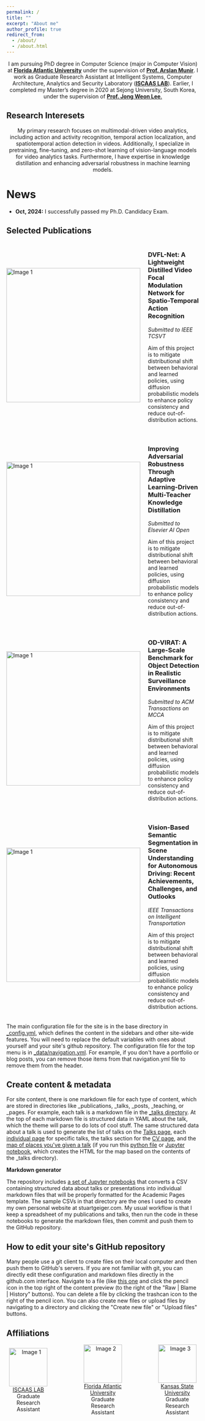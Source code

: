 ```yaml
---
permalink: /
title: ""
excerpt: "About me"
author_profile: true
redirect_from: 
  - /about/
  - /about.html
---
```


<div align="center">
  <p> I am pursuing PhD degree in Computer Science (major in Computer Vision) at <a href="https://www.fau.edu/"><b>Florida Atlantic University</b></a> under the supervision of <a href="https://munir.iscaaslab.com/"><b>Prof. Arslan Munir</b></a>. I work as Graduate Research Assistant at Intelligent Systems, Computer Architecture, Analytics and Security Laboratory (<a href="https://iscaaslab.com/"><b>ISCAAS LAB</b></a>). Earlier, I completed my Master’s degree in 2020 at Sejong University, South Korea, under the supervision of <a href="https://sejong.elsevierpure.com/en/persons/jong-weon-lee"><b>Prof. Jong Weon Lee</b>.</a></p>
  </div>

Research Interesets
----
<div align="center">
<p>My primary research focuses on multimodal-driven video analytics, including action and activity recognition, temporal action localization, and spatiotemporal action detection in videos. Additionally, I specialize in pretraining, fine-tuning, and zero-shot learning of vision-language models for video analytics tasks. Furthermore, I have expertise in knowledge distillation and enhancing adversarial robustness in machine learning models. </p> </div>


News
======
- **Oct, 2024:** I successfully passed my Ph.D. Candidacy Exam.


Selected Publications
----
<div style="display: flex; align-items: center; margin-bottom: 20px;">
  <img src="https://hayatkhan8660-maker.github.io/hayatu.github.io/images/focal_modulation.gif" alt="Image 1" style="width: 350px; height: auto; margin-right: 20px;">
  <div>
    <h3>DVFL-Net: A Lightweight Distilled Video Focal Modulation Network for Spatio-Temporal Action Recognition</h3>
    <p><i>Submitted to IEEE TCSVT</i></p>
    <p>
      Aim of this project is to mitigate distributional shift between behavioral and learned policies,  
      using diffusion probabilistic models to enhance policy consistency and reduce out-of-distribution actions.
    </p>
  </div>
</div>

<div style="display: flex; align-items: center; margin-bottom: 20px;">
  <img src="https://hayatkhan8660-maker.github.io/hayatu.github.io/images/adversarial_robustness.gif" alt="Image 1" style="width: 350px; height: auto; margin-right: 20px;">
  <div>
    <h3>Improving Adversarial Robustness Through Adaptive Learning-Driven Multi-Teacher Knowledge Distillation</h3>
    <p><i>Submitted to Elsevier AI Open</i></p>
    <p>
      Aim of this project is to mitigate distributional shift between behavioral and learned policies,  
      using diffusion probabilistic models to enhance policy consistency and reduce out-of-distribution actions.
    </p>
  </div>
</div>

<div style="display: flex; align-items: center; margin-bottom: 20px;">
  <img src="https://hayatkhan8660-maker.github.io/hayatu.github.io/images/od_virat.png" alt="Image 1" style="width: 350px; height: auto; margin-right: 20px;">
  <div>
    <h3>OD-VIRAT: A Large-Scale Benchmark for Object Detection in Realistic Surveillance Environments</h3>
    <p><i>Submitted to ACM Transactions on MCCA</i></p>
    <p>
      Aim of this project is to mitigate distributional shift between behavioral and learned policies,  
      using diffusion probabilistic models to enhance policy consistency and reduce out-of-distribution actions.
    </p>
  </div>
</div>

<div style="display: flex; align-items: center; margin-bottom: 20px;">
  <img src="https://hayatkhan8660-maker.github.io/hayatu.github.io/images/scene_understanding_surveyy.png" alt="Image 1" style="width: 350px; height: auto; margin-right: 20px;">
  <div>
    <h3>Vision-Based Semantic Segmentation in Scene Understanding for Autonomous Driving: Recent Achievements, Challenges, and Outlooks</h3>
    <p><i>IEEE Transactions on Intelligent Transportation</i></p>
    <p>
      Aim of this project is to mitigate distributional shift between behavioral and learned policies,  
      using diffusion probabilistic models to enhance policy consistency and reduce out-of-distribution actions.
    </p>
  </div>
</div>

The main configuration file for the site is in the base directory in [_config.yml](https://github.com/academicpages/academicpages.github.io/blob/master/_config.yml), which defines the content in the sidebars and other site-wide features. You will need to replace the default variables with ones about yourself and your site's github repository. The configuration file for the top menu is in [_data/navigation.yml](https://github.com/academicpages/academicpages.github.io/blob/master/_data/navigation.yml). For example, if you don't have a portfolio or blog posts, you can remove those items from that navigation.yml file to remove them from the header. 

Create content & metadata
------
For site content, there is one markdown file for each type of content, which are stored in directories like _publications, _talks, _posts, _teaching, or _pages. For example, each talk is a markdown file in the [_talks directory](https://github.com/academicpages/academicpages.github.io/tree/master/_talks). At the top of each markdown file is structured data in YAML about the talk, which the theme will parse to do lots of cool stuff. The same structured data about a talk is used to generate the list of talks on the [Talks page](https://academicpages.github.io/talks), each [individual page](https://academicpages.github.io/talks/2012-03-01-talk-1) for specific talks, the talks section for the [CV page](https://academicpages.github.io/cv), and the [map of places you've given a talk](https://academicpages.github.io/talkmap.html) (if you run this [python file](https://github.com/academicpages/academicpages.github.io/blob/master/talkmap.py) or [Jupyter notebook](https://github.com/academicpages/academicpages.github.io/blob/master/talkmap.ipynb), which creates the HTML for the map based on the contents of the _talks directory).

**Markdown generator**

The repository includes [a set of Jupyter notebooks](https://github.com/academicpages/academicpages.github.io/tree/master/markdown_generator
) that converts a CSV containing structured data about talks or presentations into individual markdown files that will be properly formatted for the Academic Pages template. The sample CSVs in that directory are the ones I used to create my own personal website at stuartgeiger.com. My usual workflow is that I keep a spreadsheet of my publications and talks, then run the code in these notebooks to generate the markdown files, then commit and push them to the GitHub repository.

How to edit your site's GitHub repository
------
Many people use a git client to create files on their local computer and then push them to GitHub's servers. If you are not familiar with git, you can directly edit these configuration and markdown files directly in the github.com interface. Navigate to a file (like [this one](https://github.com/academicpages/academicpages.github.io/blob/master/_talks/2012-03-01-talk-1.md) and click the pencil icon in the top right of the content preview (to the right of the "Raw | Blame | History" buttons). You can delete a file by clicking the trashcan icon to the right of the pencil icon. You can also create new files or upload files by navigating to a directory and clicking the "Create new file" or "Upload files" buttons. 


Affiliations
------
<div style="display: flex; justify-content: center; gap: 80px; align-items: center;">
  <div style="text-align: center;">
    <img src="https://hayatkhan8660-maker.github.io/hayatu.github.io/images/Iscaas.png" alt="Image 1" style="width: 100px; height: auto;">
    <p style="margin: 0; padding: 0;"><a href="https://iscaaslab.com/" target="_blank">ISCAAS LAB</a></p>
    <p style="margin: 0; padding: 0;">Graduate Research Assistant</p>
  </div>
  <div style="text-align: center;">
    <img src="https://hayatkhan8660-maker.github.io/hayatu.github.io/images/FAU.png" alt="Image 2" style="width: 100px; height: auto;">
    <p style="margin: 0; padding: 0;"><a href="https://www.fau.edu/" target="_blank">Florida Atlantic University</a></p>
    <p style="margin: 0; padding: 0;">Graduate Research Assistant</p>
  </div>
  <div style="text-align: center;">
    <img src="https://hayatkhan8660-maker.github.io/hayatu.github.io/images/KSU.png" alt="Image 3" style="width: 100px; height: auto;">
     <p style="margin: 0; padding: 0;"><a href="https://www.k-state.edu/" target="_blank">Kansas State University</a></p>
    <p style="margin: 0; padding: 0;">Graduate Research Assistant</p>
  </div>
</div>
